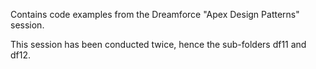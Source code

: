 Contains code examples from the Dreamforce "Apex Design Patterns" session.  

This session has been conducted twice, hence the sub-folders df11 and df12.